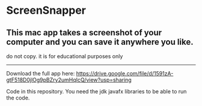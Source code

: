 # ScreenSnapper
This mac app takes a screenshot of your computer and you can save it anywhere you like.
-------------------------------------------------------------------------------
do not copy. it is for educational purposes only
_______________________________________________________________________________

Download the full app here: https://drive.google.com/file/d/1591zA-gtF518D0jlOg9pBZry2umHqIcQ/view?usp=sharing

Code in this repository. You need the jdk javafx libraries to be able to run the code.
